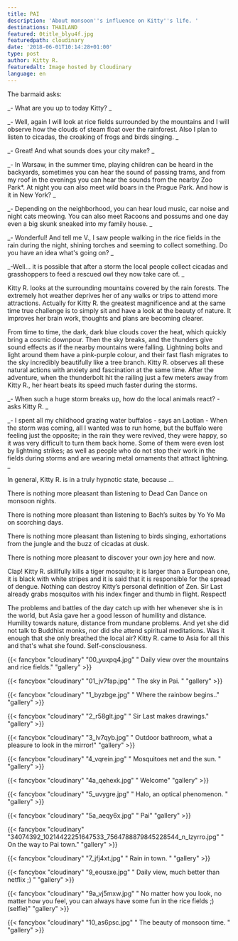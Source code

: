 ```yaml
---
title: PAI
description: 'About monsoon''s influence on Kitty''s life. '
destinations: THAILAND
featured: 0title_blyu4f.jpg
featuredpath: cloudinary
date: '2018-06-01T10:14:28+01:00'
type: post
author: Kitty R.
featuredalt: Image hosted by Cloudinary
language: en
---
```

The barmaid asks:

_\- What are you up to today Kitty?
_

_\- Well, again I will look at rice fields surrounded by the mountains and I will observe how the clouds of steam float over the rainforest. Also I plan to listen to cicadas, the croaking of frogs and birds singing.
_

_\- Great! And what sounds does your city make?
_

_\- In Warsaw, in the summer time, playing children can be heard in the backyards, sometimes you can hear the sound of passing trams, and from my roof in the evenings you can hear the sounds from the nearby Zoo Park*. At night you can also meet wild boars in the Prague Park. And how is it in New York?
_

_\- Depending on the neighborhood, you can hear loud music, car noise and night cats meowing. You can also meet Racoons and possums and one day even a big skunk sneaked into my family house.
_

_\- Wonderful! And tell me V., I saw people walking in the rice fields in the rain during the night, shining torches and seeming to collect something. Do you have an idea what's going on? 
_

_\-Well... it is possible that after a storm the local people collect cicadas and grasshoppers to feed a rescued owl they now take care of.
_

Kitty R. looks at the surrounding mountains covered by the rain forests. The extremely hot weather deprives her of any walks or trips to attend more attractions. Actually for Kitty R. the greatest magnificence and at the same time true challenge is to simply sit and have a look at the beauty of nature. It improves her brain work, thoughts and plans are becoming clearer. 

From time to time, the dark, dark blue clouds cover the heat, which quickly bring a cosmic downpour. Then the sky breaks, and the thunders give sound effects as if the nearby mountains were falling. Lightning bolts and light around them have a pink-purple colour, and their fast flash migrates to the sky incredibly beautifully like a tree branch. Kitty R. observes all these natural actions with anxiety and fascination at the same time. After the adventure, when the thunderbolt hit the railing just a few meters away from Kitty R., her heart beats its speed much faster during the storms. 

_\- When such a huge storm breaks up, how do the local animals react? - asks Kitty R.
_

_\- I spent all my childhood grazing water buffalos - says an Laotian - When the storm was coming, all I wanted was to run home, but the buffalo were feeling just the opposite; in the rain they were revived, they were happy, so it was very difficult to turn them back home. Some of them were even lost by lightning strikes; as well as people who do not stop their work in the fields during storms and are wearing metal ornaments that attract lightning.
_

In general, Kitty R. is in a truly hypnotic state, because ...

There is nothing more pleasant than listening to Dead Can Dance on monsoon nights.

There is nothing more pleasant than listening to Bach’s suites by Yo Yo Ma on scorching days.

There is nothing more pleasant than listening to birds singing, exhortations from the jungle and the buzz of cicadas at dusk.

There is nothing more pleasant to discover your own joy here and now.

Clap! Kitty R. skillfully kills a tiger mosquito; it is larger than a European one, it is black with white stripes and it is said that it is responsible for the spread of dengue. Nothing can destroy Kitty’s personal definition of Zen. Sir Last already grabs mosquitos with his index finger and thumb in flight. Respect!

The problems and battles of the day catch up with her whenever she is in the world, but Asia gave her a good lesson of humility and distance. Humility towards nature, distance from mundane problems. And yet she did not talk to Buddhist monks, nor did she attend spiritual meditations. Was it enough that she only breathed the local air? Kitty R. came to Asia for all this and that's what she found. Self-consciousness.

{{< fancybox "cloudinary" "00_yuxpq4.jpg" "  Daily view over the mountains and rice fields." "gallery" >}}

{{< fancybox "cloudinary" "01_jv7fap.jpg" "  The sky in Pai. " "gallery" >}}

{{< fancybox "cloudinary" "1_byzbge.jpg" "  Where the rainbow begins.." "gallery" >}}

{{< fancybox "cloudinary" "2_r58glt.jpg" "  Sir Last makes drawings." "gallery" >}}

{{< fancybox "cloudinary" "3_lv7qyb.jpg" "  Outdoor bathroom, what a pleasure to look in the mirror!" "gallery" >}}

{{< fancybox "cloudinary" "4_vqrein.jpg" "  Mosquitoes net and the sun. " "gallery" >}}

{{< fancybox "cloudinary" "4a_qehexk.jpg" "  Welcome" "gallery" >}}

{{< fancybox "cloudinary" "5_uvygre.jpg" "  Halo, an optical phenomenon. " "gallery" >}}

{{< fancybox "cloudinary" "5a_aeqy6x.jpg" "  Pai" "gallery" >}}

{{< fancybox "cloudinary" "34074392_10214422251647533_7564788879845228544_n_lzyrro.jpg" "  On the way to Pai town." "gallery" >}}

{{< fancybox "cloudinary" "7_jfj4xt.jpg" "  Rain in town. " "gallery" >}}

{{< fancybox "cloudinary" "9_eousxe.jpg" "  Daily view, much better than netflix ;) " "gallery" >}}

{{< fancybox "cloudinary" "9a_vj5mxw.jpg" "  No matter how you look, no matter how you feel, you can always have some fun in the rice fields ;) (selfie)" "gallery" >}}

{{< fancybox "cloudinary" "10_as6psc.jpg" "  The beauty of monsoon time. " "gallery" >}}
